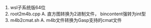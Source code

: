 1. wsl子系统版64位
2. root2m4b.cpp
  A. 直方图转换为2进制文件， bincontent强转为int型
3. m4b2cmat.sh
  A. m4b文件转换为Gasp支持的cmat文件  
